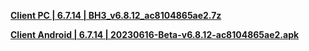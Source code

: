 **[Client PC | 6.7.14 | BH3_v6.8.12_ac8104865ae2.7z ](https://bh3rd-beta.bh3.com/ptpublic/Beta/20230616122840_7KmOoMvE5RFRCQN2/BH3_v6.8.12_ac8104865ae2.7z)**

**[Client Android | 6.7.14 | 20230616-Beta-v6.8.12-ac8104865ae2.apk ](https://bh3rd-beta.bh3.com/ptpublic/Beta/20230616122840_7KmOoMvE5RFRCQN2/20230616-Beta-v6.8.12-ac8104865ae2.apk)**
